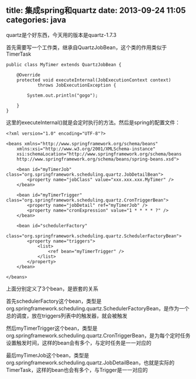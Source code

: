 title: 集成spring和quartz
date: 2013-09-24 11:05
categories: java 
---
quartz是个好东西，今天用的版本是quartz-1.7.3
<!--more-->

首先需要写一个工作类，继承自QuartzJobBean，这个类的作用类似于TimerTask

```
public class MyTimer extends QuartzJobBean {

	@Override
	protected void executeInternal(JobExecutionContext context)
			throws JobExecutionException {

		System.out.println("gogo");

	}
}
```

这里的executeInternal()就是会定时执行的方法。然后是spring的配置文件：

```
<?xml version="1.0" encoding="UTF-8"?>

<beans xmlns="http://www.springframework.org/schema/beans"
	xmlns:xsi="http://www.w3.org/2001/XMLSchema-instance"
	xsi:schemaLocation="http://www.springframework.org/schema/beans 
	http://www.springframework.org/schema/beans/spring-beans.xsd">

	<bean id="myTimerJob" class="org.springframework.scheduling.quartz.JobDetailBean">
		<property name="jobClass" value="xxx.xxx.xxx.MyTimer" />
	</bean>

	<bean id="myTimerTrigger" class="org.springframework.scheduling.quartz.CronTriggerBean">
		<property name="jobDetail" ref="myTimerJob" />
		<property name="cronExpression" value="1 * * * * ?" />
	</bean>

	<bean id="schedulerFactory"
		class="org.springframework.scheduling.quartz.SchedulerFactoryBean">
		<property name="triggers">
			<list>
				<ref bean="myTimerTrigger" />
			</list>
		</property>
	</bean>

</beans>
```

上面分别定义了3个bean，是嵌套的关系 

首先schedulerFactory这个bean，类型是org.springframework.scheduling.quartz.SchedulerFactoryBean，是作为一个总的调度，放在triggers列表中的触发器，就会被触发 

然后myTimerTrigger这个bean，类型是org.springframework.scheduling.quartz.CronTriggerBean，是为每个定时任务设置触发时间，这样的bean会有多个，与定时任务是一一对应的 

最后myTimerJob这个bean，类型是org.springframework.scheduling.quartz.JobDetailBean，也就是实际的TimerTask，这样的bean也会有多个，与Trigger是一一对应的